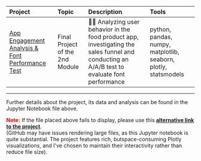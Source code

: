 
|Project|Topic|Description|Tools|
|:----------|:--------|:------------------------------------------------------------|:-------------|
|[App Engagement Analysis & Font Performance Test](https://github.com/Sasha-Fridman/TripleTen-ex.-Practicum-Bootcamp-Projects/blob/main/8.%20App%20Engagement%20Analysis%20and%20Font%20Performance%20Test/8.%20Integrated%20Project%202.ipynb)|Final Project of the 2nd Module|🧑‍💻 Analyzing user behavior in the food product app, investigating the sales funnel and conducting an A/A/B test to evaluate font performance|python, pandas, numpy, matplotlib, seaborn, plotly, statsmodels|

***
Further details about the project, its data and analysis can be found in the Jupyter Notebook file above.

<span style="color: red;">**Note:**</span> If the file placed above fails to display, please use this **[alternative link to the project](https://nbviewer.org/github/Sasha-Fridman/TripleTen-ex.-Practicum-Bootcamp-Projects/blob/main/8.%20App%20Engagement%20Analysis%20and%20Font%20Performance%20Test/8.%20Integrated%20Project%202.ipynb)**.  
(GitHub may have issues rendering large files, as this Jupyter notebook is quite substantial. The project features rich, butspace-consuming Plotly visualizations, and I've chosen to maintain their interactivity rather than reduce file size).
